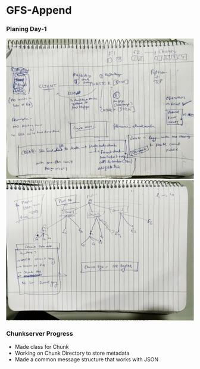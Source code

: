 # GFS-Append


### Planing Day-1
![](assets/1.jpeg)
![](assets/2.jpeg)


### Chunkserver Progress
- Made class for Chunk
- Working on Chunk Directory to store metadata 
- Made a common message structure that works with JSON


